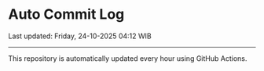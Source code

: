 # Auto Commit Log

Last updated: Friday, 24-10-2025 04:12 WIB

---

This repository is automatically updated every hour using GitHub Actions.
